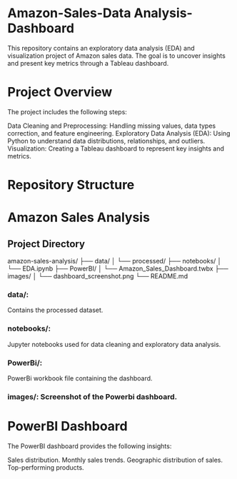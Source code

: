 # Amazon-Sales-Data Analysis-Dashboard

This repository contains an exploratory data analysis (EDA) and visualization project of Amazon sales data. The goal is to uncover insights and present key metrics through a Tableau dashboard.

# Project Overview
The project includes the following steps:

Data Cleaning and Preprocessing: Handling missing values, data types correction, and feature engineering.
Exploratory Data Analysis (EDA): Using Python to understand data distributions, relationships, and outliers.
Visualization: Creating a Tableau dashboard to represent key insights and metrics.

# Repository Structure

# Amazon Sales Analysis

## Project Directory

amazon-sales-analysis/ ├── data/ │ └── processed/ ├── notebooks/ │ └── EDA.ipynb ├── PowerBI/ │ └── Amazon_Sales_Dashboard.twbx ├── images/ │ └── dashboard_screenshot.png └── README.md



### data/: 
Contains the processed dataset.

### notebooks/: 
Jupyter notebooks used for data cleaning and exploratory data analysis.

### PowerBi/: 
PowerBi workbook file containing the dashboard.

### images/: Screenshot of the Powerbi dashboard.


# PowerBI Dashboard
The PowerBI dashboard provides the following insights:

Sales distribution.
Monthly sales trends.
Geographic distribution of sales.
Top-performing products.

